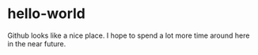 # hello-world

Github looks like a nice place. I hope to spend a lot more time around here in the near future. 
